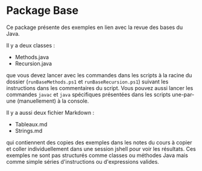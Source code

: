 # Package Base

Ce package présente des exemples en lien avec la revue des bases du Java.

Il y a deux classes :

* Methods.java
* Recursion.java

que vous devez lancer avec les commandes dans les scripts à la racine du dossier (`runBaseMethods.ps1` et `runBaseRecursion.ps1`) suivant les instructions dans les commentaires du script. Vous pouvez aussi lancer les commandes `javac` et `java` spécifiques présentées dans les scripts une-par-une (manuellement) à la console.

Il y a aussi deux fichier Markdown :

* Tableaux.md
* Strings.md

qui contiennent des copies des exemples dans les notes du cours à copier et coller individuellement dans une session jshell pour voir les résultats. Ces exemples ne sont pas structurés comme classes ou méthodes Java mais comme simple séries d'instructions ou d'expressions valides.
